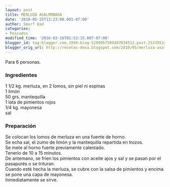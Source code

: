 ```yaml
---
layout: post
title: MERLUZA ASALMONADA
date: '2010-05-25T13:23:00.001-07:00'
author: Smurf Dad
categories:
- Pescados
modified_time: '2016-03-16T01:53:15.807-07:00'
blogger_id: tag:blogger.com,1999:blog-5299957599287034512.post-2533551426072800874
blogger_orig_url: http://recetas-desa.blogspot.com/2010/05/merluza-asalmonada.html
---
```


Para 6 personas.<br /><h3>Ingredientes</h3>1 1/2 kg. merluza, en 2 lomos, sin piel ni espinas<br />1 limón<br />50 grs. mantequilla<br />1 lata de pimientos rojos<br />1/4 kg. mayonesa<br />sal<br /><h3>Preparación</h3>Se colocan los lomos de merluza en una fuente de horno.<br />Se echa sal, el zumo de limón y la mantequilla repartida en trozos.<br />Se mete al horno fuerte previamente calentado.<br />Tenerlo de 10 a 15 minutos.<br />De antemano, se fríen los pimientos con aceite ajos y sal y se pasan por el pasapurés o se trituran.<br />Cuando esté hecha la merluza, se cubre con la salsa de pimientos y encima se pone una capa de mayonesa.<br />Inmediatamente se sirve.